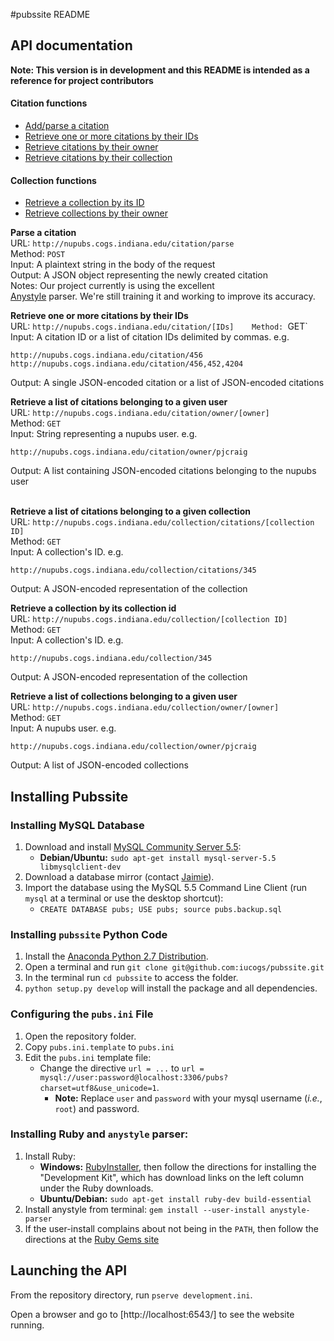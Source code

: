 #pubssite README

## API documentation

**Note: This version is in development and this README is intended as a
reference for project contributors**

#### Citation functions

* [Add/parse a citation](#citation_parse)
* [Retrieve one or more citations by their IDs](#citation_by_id)
* [Retrieve citations by their owner](#citation_by_owner)
* [Retrieve citations by their collection](#citation_by_collection)

#### Collection functions
   
* [Retrieve a collection by its ID](#collection_by_id)
* [Retrieve collections by their owner](#collection_by_owner)

<a name="citation_parse"></a>
**Parse a citation**   
URL: `http://nupubs.cogs.indiana.edu/citation/parse`   
Method: `POST`   
Input: A plaintext string in the body of the request   
Output: A JSON object representing the newly created citation   
Notes: Our project currently is using the excellent   
[Anystyle](http://anystyle.io) parser. We're still training it and working to
improve its accuracy.
   
<a name="citation_by_id"></a>
**Retrieve one or more citations by their IDs**   
URL: `http://nupubs.cogs.indiana.edu/citation/[IDs]   
Method: `GET`   
Input: A citation ID or a list of citation IDs delimited by commas. e.g.   
   
`http://nupubs.cogs.indiana.edu/citation/456`   
`http://nupubs.cogs.indiana.edu/citation/456,452,4204`   
   
Output: A single JSON-encoded citation or a list of JSON-encoded citations   
   
<a name="citation_by_owner"></a>
**Retrieve a list of citations belonging to a given user**   
URL: `http://nupubs.cogs.indiana.edu/citation/owner/[owner]`   
Method: `GET`   
Input: String representing a nupubs user. e.g.   
   
`http://nupubs.cogs.indiana.edu/citation/owner/pjcraig`   
   
Output: A list containing JSON-encoded citations belonging to the nupubs user   
   
<a name="citation_by_collection"></a>   
**Retrieve a list of citations belonging to a given collection**   
URL: `http://nupubs.cogs.indiana.edu/collection/citations/[collection ID]`   
Method: `GET`   
Input: A collection's ID. e.g.   
   
`http://nupubs.cogs.indiana.edu/collection/citations/345`   
   
Output: A JSON-encoded representation of the collection   
   
<a name="collection_by_id"></a>
**Retrieve a collection by its collection id**   
URL: `http://nupubs.cogs.indiana.edu/collection/[collection ID]`   
Method: `GET`   
Input: A collection's ID. e.g.   
   
`http://nupubs.cogs.indiana.edu/collection/345`   
   
Output: A JSON-encoded representation of the collection   
   
<a name="collection_by_owner"></a>
**Retrieve a list of collections belonging to a given user**   
URL: `http://nupubs.cogs.indiana.edu/collection/owner/[owner]`   
Method: `GET`   
Input: A nupubs user. e.g.
   
`http://nupubs.cogs.indiana.edu/collection/owner/pjcraig`   
   
Output: A list of JSON-encoded collections   


## Installing Pubssite

### Installing MySQL Database
1.  Download and install [MySQL Community Server 5.5](https://dev.mysql.com/downloads/mysql/5.5.html):
    - **Debian/Ubuntu:** `sudo apt-get install mysql-server-5.5 libmysqlclient-dev` 
2.  Download a database mirror (contact [Jaimie](mailto:jammurdo@indiana.edu)).
3.  Import the database using the MySQL 5.5 Command Line Client (run `mysql` at a terminal or use the desktop shortcut):
    - `CREATE DATABASE pubs; USE pubs; source pubs.backup.sql`

### Installing `pubssite` Python Code
1.  Install the [Anaconda Python 2.7 Distribution](http://continuum.io/downloads).
2.  Open a terminal and run `git clone git@github.com:iucogs/pubssite.git`
3.  In the terminal run `cd pubssite` to access the folder.
4.  `python setup.py develop` will install the package and all dependencies.

### Configuring the `pubs.ini` File
1.  Open the repository folder.
2.  Copy `pubs.ini.template` to `pubs.ini`
3.  Edit the `pubs.ini` template file:
    -  Change the directive `url = ...` to `url = mysql://user:password@localhost:3306/pubs?charset=utf8&use_unicode=1`.
        -  **Note:** Replace `user` and `password` with your mysql username (*i.e.*, `root`) and password.

### Installing Ruby and `anystyle` parser:
1.  Install Ruby:
    -  **Windows:** [RubyInstaller](http://rubyinstaller.org/downloads/), then follow the directions for installing the "Development Kit", which has download links on the left column under the Ruby downloads.
    -  **Ubuntu/Debian:** `sudo apt-get install ruby-dev build-essential`
2.  Install anystyle from terminal: `gem install --user-install anystyle-parser`
3.  If the user-install complains about not being in the `PATH`, then follow the directions at the [Ruby Gems site](http://guides.rubygems.org/faqs/#user-install)

## Launching the API
From the repository directory, run `pserve development.ini`.

Open a browser and go to [http://localhost:6543/] to see the website running.
